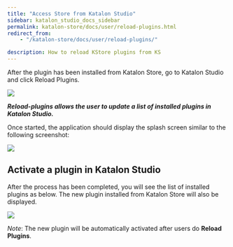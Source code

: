 ```yaml
---
title: "Access Store from Katalon Studio"
sidebar: katalon_studio_docs_sidebar
permalink: katalon-store/docs/user/reload-plugins.html
redirect_from:
    - "/katalon-store/docs/user/reload-plugins/"

description: How to reload KStore plugins from KS
---
```


After the plugin has been installed from Katalon Store, go to Katalon Studio and click Reload Plugins.


![](https://github.com/katalon-studio/docs-images/raw/master/katalon-store/docs/user/reload-plugin.png)


**_Reload-plugins allows the user to update a list of installed plugins in Katalon Studio._**

Once started, the application should display the splash screen similar to the following screenshot:


![](https://github.com/katalon-studio/docs-images/raw/master/katalon-store/docs/user/reload-plugin-processing.png)



## Activate a plugin in Katalon Studio

After the process has been completed, you will see the list of installed plugins as below. The new plugin installed from Katalon Store will also be displayed.

![](https://github.com/katalon-studio/docs-images/raw/master/katalon-store/docs/user/reload-plugin-completed.png)

_Note_: The new plugin will be automatically activated after users do **Reload Plugins**.

